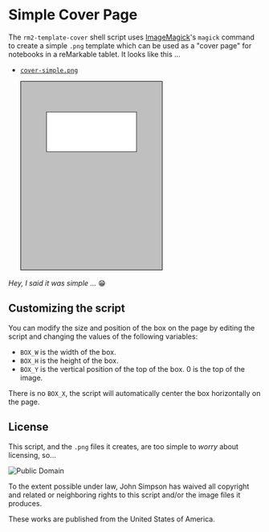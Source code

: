 # Simple Cover Page

The `rm2-template-cover` shell script uses [ImageMagick](https://imagemagick.org/)'s `magick` command to create a simple `.png` template which can be used as a "cover page" for notebooks in a reMarkable tablet. It looks like this ...

* [`cover-simple.png`](cover-simple.png)

    ![cover-simple-sm.png](cover-simple-sm.png)

*Hey, I said it was simple ...* &#x1F601;

## Customizing the script

You can modify the size and position of the box on the page by editing the script and changing the values of the following variables:

* `BOX_W` is the width of the box.
* `BOX_H` is the height of the box.
* `BOX_Y` is the vertical position of the top of the box. 0 is the top of the image.

There is no `BOX_X`, the script will automatically center the box horizontally on the page.

## License

This script, and the `.png` files it creates, are too simple to *worry* about licensing, so...

![Public Domain](http://i.creativecommons.org/p/zero/1.0/88x31.png)

To the extent possible under law, John Simpson has waived all copyright and related or neighboring rights to this script and/or the image files it produces.

These works are published from the United States of America.
